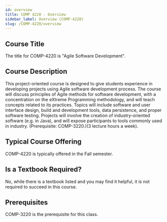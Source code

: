 ```yaml
---
id: overview
title: COMP 4220 - Overview
sidebar_label: Overview (COMP-4220)
slug: /COMP-4220/overview
---
```


## Course Title

The title for COMP-4220 is "Agile Software Development".

## Course Description

This project-oriented course is designed to give students experience in developing projects using Agile software development process. The course will discuss principles of Agile methods for software development, with a concentration on the eXtreme Programming methodology, and will teach concepts related to its practices. Topics will include software and user interface design, build and development tools, data persistence, and proper software testing. Projects will involve the creation of industry-oriented software (e.g. in Java), and will expose participants to tools commonly used in industry. (Prerequisite: COMP-3220.)(3 lecture hours a week).

## Typical Course Offering

COMP-4220 is typically offered in the Fall semester.

## Is a Textbook Required?

No, while there is a textbook listed and you may find it helpful, it is not required to succeed in this course.

## Prerequisites

COMP-3220 is the prerequisite for this class.

